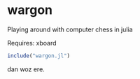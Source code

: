 # wargon
Playing around with computer chess in julia

Requires: xboard

```julia
include("wargon.jl")
```

dan woz ere.

